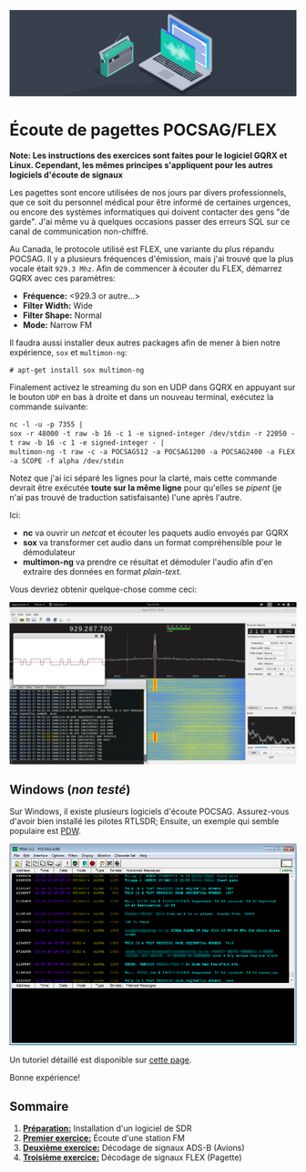 ![SDR](../img/img1.jpeg)
# Écoute de pagettes POCSAG/FLEX
**Note: Les instructions des exercices sont faites pour le logiciel GQRX et Linux. Cependant, les mêmes principes s'appliquent pour les autres logiciels d'écoute de signaux**

Les pagettes sont encore utilisées de nos jours par divers professionnels, que ce soit du personnel médical pour être informé de certaines urgences, ou encore des systèmes informatiques qui doivent contacter des gens "de garde". J'ai même vu à quelques occasions passer des erreurs SQL sur ce canal de communication non-chiffré.

Au Canada, le protocole utilisé est FLEX, une variante du plus répandu POCSAG. Il y a plusieurs fréquences d'émission, mais j'ai trouvé que la plus vocale était `929.3 Mhz`. Afin de commencer à écouter du FLEX, démarrez GQRX avec ces paramètres:

- **Fréquence:** <929.3 or autre...>
- **Filter Width:** Wide
- **Filter Shape:** Normal
- **Mode:** Narrow FM

Il faudra aussi installer deux autres packages afin de mener à bien notre expérience, `sox` et `multimon-ng`:

```
# apt-get install sox multimon-ng
```

Finalement activez le streaming du son en UDP dans GQRX en appuyant sur le bouton `UDP` en bas à droite et dans un nouveau terminal, exécutez la commande suivante:

```
nc -l -u -p 7355 |
sox -r 48000 -t raw -b 16 -c 1 -e signed-integer /dev/stdin -r 22050 -t raw -b 16 -c 1 -e signed-integer - |
multimon-ng -t raw -c -a POCSAG512 -a POCSAG1200 -a POCSAG2400 -a FLEX -a SCOPE -f alpha /dev/stdin
```

Notez que j'ai ici séparé les lignes pour la clarté, mais cette commande devrait être exécutée **toute sur la même ligne** pour qu'elles se _pipent_ (je n'ai pas trouvé de traduction satisfaisante) l'une après l'autre.

Ici:

- **nc** va ouvrir un _netcat_ et écouter les paquets audio envoyés par GQRX
- **sox** va transformer cet audio dans un format compréhensible pour le démodulateur
- **multimon-ng** va prendre ce résultat et démoduler l'audio afin d'en extraire des données en format _plain-text_.

Vous devriez obtenir quelque-chose comme ceci:

![SDR](../img/img9.png)

## Windows (_non testé_)
Sur Windows, il existe plusieurs logiciels d'écoute POCSAG. Assurez-vous d'avoir bien installé les pilotes RTLSDR; Ensuite, un exemple qui semble populaire est [PDW](https://www.discriminator.nl/pdw/index-en.html).

![SDR](../img/img10.png)

Un tutoriel détaillé est disponible sur [cette page](https://www.rtl-sdr.com/rtl-sdr-tutorial-pocsag-pager-decoding/).

Bonne expérience!

## Sommaire
1. [**Préparation:**](installation.md) Installation d'un logiciel de SDR
2. [**Premier exercice:**](FM.md) Écoute d'une station FM
3. [**Deuxième exercice:**](ADS-B.md) Décodage de signaux ADS-B (Avions)
4. [**Troisième exercice:**](POCSAG.md) Décodage de signaux FLEX (Pagette)
